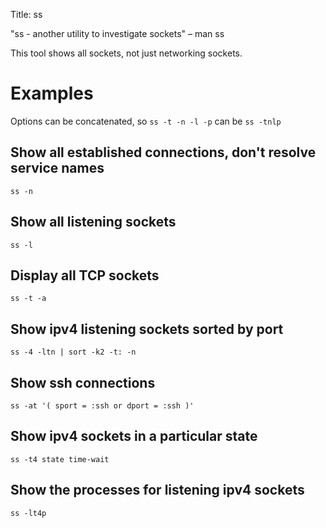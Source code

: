 Title: ss

"ss - another utility to investigate sockets" – man ss

This tool shows all sockets, not just networking sockets.

# Examples

Options can be concatenated, so `ss -t -n -l -p` can be `ss -tnlp`

## Show all established connections, don't resolve service names

```
ss -n
```

## Show all listening sockets

```
ss -l
```

## Display all TCP sockets

```
ss -t -a
```

## Show ipv4 listening sockets sorted by port

```
ss -4 -ltn | sort -k2 -t: -n
```

## Show ssh connections

```
ss -at '( sport = :ssh or dport = :ssh )'
```

## Show ipv4 sockets in a particular state

```
ss -t4 state time-wait
```

## Show the processes for listening ipv4 sockets

```
ss -lt4p
```
